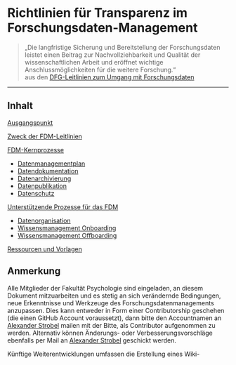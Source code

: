 # Richtlinien für Transparenz im Forschungsdaten-Management

> „Die langfristige Sicherung und Bereitstellung der Forschungsdaten leistet einen Beitrag zur Nachvollziehbarkeit und Qualität der wissenschaftlichen Arbeit und eröffnet wichtige Anschlussmöglichkeiten für die weitere Forschung.“<br> 
aus den [DFG-Leitlinien zum Umgang mit Forschungsdaten](https://www.dfg.de/download/pdf/foerderung/grundlagen_dfg_foerderung/forschungsdaten/leitlinien_forschungsdaten.pdf)

---

## Inhalt

[Ausgangspunkt](RTFM_01_Ausgangspunkt.md)

[Zweck der FDM-Leitlinien](RTFM_02_Zweck.md)

[FDM-Kernprozesse](RTFM_03_Kernprozesse.md)
+ [Datenmanagementplan](RTFM_03_Kernprozesse.md#datenmanagementplan)
+ [Datendokumentation](RTFM_03_Kernprozesse.md#datendokumentation)
+ [Datenarchivierung](RTFM_03_Kernprozesse.md#datenarchivierung)
+ [Datenpublikation](RTFM_03_Kernprozesse.md#datenpublikation)
+ [Datenschutz](RTFM_03_Kernprozesse.md#datenschutz)

[Unterstützende Prozesse für das FDM](#unterstützende-prozesse-für-das-fdm)
+ [Datenorganisation](#datenorganisation)
+ [Wissensmanagement Onboarding](#wissensmanagement-onboarding)
+ [Wissensmanagement Offboarding](#wissensmanagement-offboarding)

[Ressourcen und Vorlagen](#ressourcen-und-vorlagen)

## Anmerkung

Alle Mitglieder der Fakultät Psychologie sind eingeladen, an diesem Dokument mitzuarbeiten und es stetig an sich verändernde Bedingungen, neue Erkenntnisse und Werkzeuge des Forschungsdatenmanagements anzupassen. Dies kann entweder in Form einer Contributorship geschehen (die einen GitHub Account voraussetzt), dann bitte den Accountnamen an [Alexander Strobel](mailto:alexander.strobel@tu-dresden.de) mailen mit der Bitte, als Contributor aufgenommen zu werden. Alternativ können Änderungs- oder Verbesserungsvorschläge ebenfalls per Mail an [Alexander Strobel](mailto:alexander.strobel@tu-dresden.de) geschickt werden.

Künftige Weiterentwicklungen umfassen die Erstellung eines Wiki-
